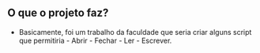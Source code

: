 ## O que o projeto faz?
- Basicamente, foi um trabalho da faculdade que seria criar alguns script que permitiria - Abrir - Fechar - Ler - Escrever.


